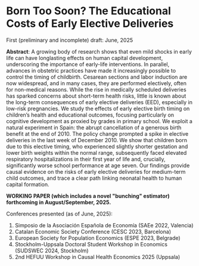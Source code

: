 # **Born Too Soon? The Educational Costs of Early Elective Deliveries**

First (preliminary and incomplete) draft: June, 2025

**Abstract**:  A growing body of research shows that even mild shocks in early life can have longlasting effects on human capital development, underscoring the importance of early-life interventions. In parallel, advances in obstetric practices have made it increasingly possible to control the timing of childbirth. Cesarean sections and labor induction are now widespread, and in many cases, they are performed electively, often for non-medical reasons. While the rise in medically scheduled deliveries has sparked concerns about short-term health risks, little is known about the long-term consequences of early elective deliveries (EED), especially in low-risk pregnancies. We study the effects of early elective birth timing on children’s health and educational outcomes, focusing particularly on cognitive development as proxied by grades in primary school. We exploit a natural experiment in Spain: the abrupt cancellation of a generous birth benefit at the end of 2010. The policy change prompted a spike in elective deliveries in the last week of
December 2010. We show that children born due to this elective timing, who experienced slightly shorter gestation and lower birth weights within the normal range, subsequently faced elevated respiratory hospitalizations in their first year of life and, crucially, significantly worse school performance at age seven. Our findings provide causal evidence on the risks of early elective deliveries for medium-term child outcomes, and trace a clear path linking neonatal health to human capital formation.

**WORKING PAPER (which includes a novel "bunching" estimator) forthcoming in August/September, 2025.**

Conferences presented (as of June, 2025):
1) Simposio de la Asociación Española de Economía (SAEe 2022, Valencia)
2) Catalan Economic Society Conference (CESC 2023, Barcelona)
3) European Society for Population Economics (ESPE 2023, Belgrade)
4) Stockholm-Uppsala Doctoral Student Workshop in Economics (SUDSWEC 2024, Stockholm)
5) 2nd HEFUU Workshop in Causal Health Economics 2025 (Uppsala)
